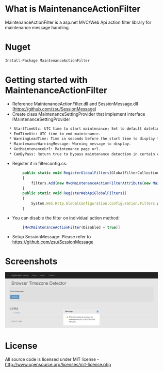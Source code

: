 # What is MaintenanceActionFilter

MaintenanceActionFilter is a asp.net MVC/Web Api action filter library for maintenance message handling.

# Nuget
```xml
Install-Package MaintenanceActionFilter
```
# Getting started with MaintenanceActionFilter 

  * Reference MaintenanceActionFilter.dll and SessionMessage.dll (https://github.com/zsu/SessionMessage)
  * Create class MaintenanceSettingProvider that implement interface IMaintenanceSettingProvider
```xml
  * StartTimeUtc: UTC time to start maintenance; Set to default datetime value will disable maintenance detection.
  * EndTimeUtc: UTC time to end maintenance.
  * WarningLeadTime: Time in seconds before the start time to display the maintenance warning message. Set to 0 to disable warning message.
  * MaintenanceWarningMessage: Warning message to display.
  * GetMaintenanceUrl: Maintenance page url.
  * CanByPass: Return true to bypass maintenance detection in certain circumstance.
```
  * Register it in filterconfig.cs:
```js
		public static void RegisterGlobalFilters(GlobalFilterCollection filters)
		{
			filters.Add(new MvcMaintenanceActionFilterAttribute(new MaintenanceSettingProvider()));
		}
		public static void RegisterWebApiGlobalFilters()
		{
			System.Web.Http.GlobalConfiguration.Configuration.Filters.Add(new WebApiMaintenanceActionFilterAttribute(new MaintenanceSettingProvider()));
		}
```
  * You can disable the filter on individual action method:
```js
		[MvcMaintenanceActionFilter(Disabled = true)]
```
  * Setup SessionMessage: Please refer to https://github.com/zsu/SessionMessage

# Screenshots
![MaintenanceActionFilter](screenshots/maintenancemessage.jpg?raw=true "modaldialog")

# License
All source code is licensed under MIT license - http://www.opensource.org/licenses/mit-license.php
